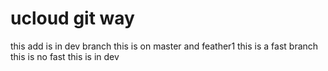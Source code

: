 ucloud
git way
======
this add is in dev branch
this is on master and feather1
this is a fast branch
this is no fast 
this is in dev
